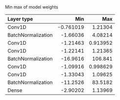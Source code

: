 Min max of model weights

| Layer type         |        Min |        Max |
|:-------------------|-----------:|-----------:|
| Conv1D             |  -0.761019 |   1.21304  |
| BatchNormalization |  -1.66036  |   4.08214  |
| Conv1D             |  -1.21463  |   0.913952 |
| Conv1D             |  -1.22141  |   1.21365  |
| BatchNormalization | -16.9616   | 106.841    |
| Conv1D             |  -1.09916  |   0.998629 |
| Conv1D             |  -1.33043  |   1.09625  |
| BatchNormalization | -11.2526   |  83.5182   |
| Dense              |  -2.90202  |   1.13969  |